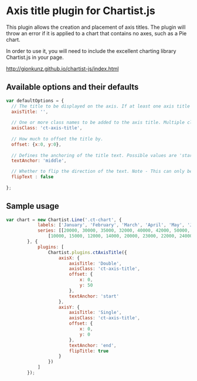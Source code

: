 # Axis title plugin for Chartist.js

This plugin allows the creation and placement of axis titles. The plugin will throw an error if it is applied to a chart
that contains no axes, such as a Pie chart.

In order to use it, you will need to include the excellent charting library Chartist.js in your page.

http://gionkunz.github.io/chartist-js/index.html


## Available options and their defaults

```javascript
var defaultOptions = {
  // The title to be displayed on the axis. If at least one axis title is not supplied then an error is thrown.
  axisTitle: '',
  
  // One or more class names to be added to the axis title. Multiple class names should be separated by a space.
  axisClass: 'ct-axis-title',
  
  // How much to offset the title by.
  offset: {x:0, y:0},
  
  // Defines the anchoring of the title text. Possible values are 'start', 'end' and 'middle'.
  textAnchor: 'middle',

  // Whether to flip the direction of the text. Note - This can only be used on axis Y.
  flipText : false
  
};
```

## Sample usage

```javascript
var chart = new Chartist.Line('.ct-chart', {
            labels: ['January', 'February', 'March', 'April', 'May', 'June', 'July', 'August', 'September', 'October', 'November', 'December'],
            series: [[20000, 30000, 35000, 32000, 40000, 42000, 50000, 62000, 80000, 94000, 100000, 120000],
                [10000, 15000, 12000, 14000, 20000, 23000, 22000, 24000, 21000, 18000, 30000, 32000]]
        }, {
            plugins: [
                Chartist.plugins.ctAxisTitle({
                    axisX: {
                        axisTitle: 'Double',
                        axisClass: 'ct-axis-title',
                        offset: {
                            x: 0,
                            y: 50
                        },
                        textAnchor: 'start'
                    },
                    axisY: {
                        axisTitle: 'Single',
                        axisClass: 'ct-axis-title',
                        offset: {
                            x: 0,
                            y: 0
                        },
                        textAnchor: 'end',
                        flipTitle: true
                    }
                })
            ]
        });
```